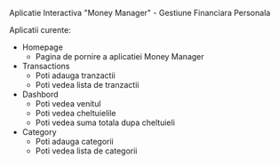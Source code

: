 Aplicatie Interactiva "Money Manager" - Gestiune Financiara Personala

Aplicatii curente:
  - Homepage
      - Pagina de pornire a aplicatiei Money Manager
  - Transactions
      - Poti adauga tranzactii
      - Poti vedea lista de tranzactii
  - Dashbord
      - Poti vedea venitul
      - Poti vedea cheltuielile
      - Poti vedea suma totala dupa cheltuieli
  - Category
      - Poti adauga categorii
      - Poti vedea lista de categorii